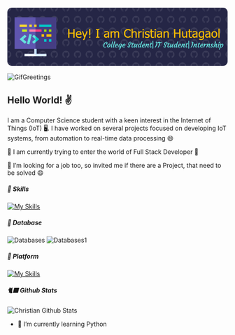 


![ChristianHutagaol](img/Banner.png)

![GifGreetings](https://tenor.com/view/anime-greetings-cute-gif-14655909.gif)

## Hello World! ✌️

I am a Computer Science student with a keen interest in the Internet of Things (IoT) 🖥️. I have worked on several projects focused on developing IoT systems, from automation to real-time data processing 😄

🔭 I am currently trying to enter the world of Full Stack Developer 🤔

📡 I’m looking for a job too, so invited me if there are a Project, that need to be solved 😄 

##### 🌱 Skills
[![My Skills](https://skillicons.dev/icons?i=python,c,js,html,css)](https://skillicons.dev)

##### 💾 Database
![Databases](https://img.shields.io/badge/InfluxDB-22ADF6?style=for-the-badge&logo=InfluxDB&logoColor=white) ![Databases1](https://img.shields.io/badge/phpmyadmin-6C78AF?style=for-the-badge&logo=phpmyadmin&logoColor=white)

##### 💽 Platform
[![My Skills](https://skillicons.dev/icons?i=vscode,arduino,pycharm)](https://skillicons.dev)



##### 🐈‍⬛ Github Stats
![Christian Github Stats](https://github-readme-stats.vercel.app/api?username=ChristianHutagaol&show_icons=true&theme=blue-green)


<!--
**ChristianHutagaol/ChristianHutagaol** is a ✨ _special_ ✨ repository because its `README.md` (this file) appears on your GitHub profile.

Here are some ideas to get you started:

- 🔭 I’m currently working on ...
- 🌱 I’m currently learning ...
- 👯 I’m looking to collaborate on ...
- 🤔 I’m looking for help with ...
- 💬 Ask me about ...
- 📫 How to reach me: ...
- 😄 Pronouns: ...
- ⚡ Fun fact: ...
-->
- 🌱 I’m currently learning Python

